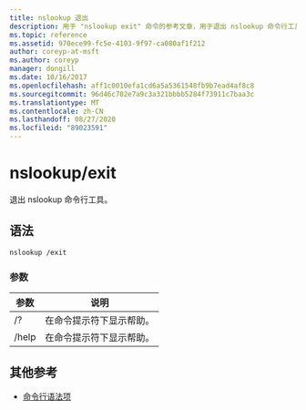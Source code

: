```yaml
---
title: nslookup 退出
description: 用于 "nslookup exit" 命令的参考文章，用于退出 nslookup 命令行工具。
ms.topic: reference
ms.assetid: 970ece99-fc5e-4103-9f97-ca080af1f212
author: coreyp-at-msft
ms.author: coreyp
manager: dongill
ms.date: 10/16/2017
ms.openlocfilehash: aff1c0010efa1cd6a5a5361548fb9b7ead4af8c8
ms.sourcegitcommit: 96d46c702e7a9c3a321bbbb5284f73911c7baa3c
ms.translationtype: MT
ms.contentlocale: zh-CN
ms.lasthandoff: 08/27/2020
ms.locfileid: "89023591"
---
```

# <a name="nslookup-exit"></a>nslookup/exit

退出 nslookup 命令行工具。

## <a name="syntax"></a>语法

```
nslookup /exit
```

### <a name="parameters"></a>参数

| 参数 | 说明 |
| --------- | ----------- |
| /? | 在命令提示符下显示帮助。 |
| /help | 在命令提示符下显示帮助。 |

## <a name="additional-references"></a>其他参考

- [命令行语法项](command-line-syntax-key.md)
